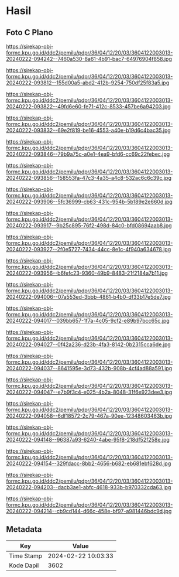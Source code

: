 # Hasil

## Foto C Plano

https://sirekap-obj-formc.kpu.go.id/ddc2/pemilu/pdpr/36/04/12/20/03/3604122003013-20240222-094242--7460a530-8a61-4b91-bac7-64976904f858.jpg

https://sirekap-obj-formc.kpu.go.id/ddc2/pemilu/pdpr/36/04/12/20/03/3604122003013-20240222-093812--155d00a5-abd2-412b-9254-750df25f83a5.jpg

https://sirekap-obj-formc.kpu.go.id/ddc2/pemilu/pdpr/36/04/12/20/03/3604122003013-20240222-093822--49fd6e60-fe71-412c-8533-457be6a94203.jpg

https://sirekap-obj-formc.kpu.go.id/ddc2/pemilu/pdpr/36/04/12/20/03/3604122003013-20240222-093832--69e2f819-be16-4553-a40e-b19d6c4bac35.jpg

https://sirekap-obj-formc.kpu.go.id/ddc2/pemilu/pdpr/36/04/12/20/03/3604122003013-20240222-093846--79b9a75c-a0e1-4ea9-bfd6-cc69c22febec.jpg

https://sirekap-obj-formc.kpu.go.id/ddc2/pemilu/pdpr/36/04/12/20/03/3604122003013-20240222-093856--158553fa-47c3-4a35-a4c8-532ac6c6c39c.jpg

https://sirekap-obj-formc.kpu.go.id/ddc2/pemilu/pdpr/36/04/12/20/03/3604122003013-20240222-093906--5fc36999-cb63-431c-954b-5b189e2e660d.jpg

https://sirekap-obj-formc.kpu.go.id/ddc2/pemilu/pdpr/36/04/12/20/03/3604122003013-20240222-093917--9b25c895-76f2-498d-84c0-bfd08694aab8.jpg

https://sirekap-obj-formc.kpu.go.id/ddc2/pemilu/pdpr/36/04/12/20/03/3604122003013-20240222-093927--2f0e5727-7434-44cc-8e1c-4f940a634678.jpg

https://sirekap-obj-formc.kpu.go.id/ddc2/pemilu/pdpr/36/04/12/20/03/3604122003013-20240222-093956--b6fefc23-9360-49b9-8483-21f2184a7b11.jpg

https://sirekap-obj-formc.kpu.go.id/ddc2/pemilu/pdpr/36/04/12/20/03/3604122003013-20240222-094006--07a553ed-3bbb-4861-b4b0-df33b17e5de7.jpg

https://sirekap-obj-formc.kpu.go.id/ddc2/pemilu/pdpr/36/04/12/20/03/3604122003013-20240222-094017--039bb657-1f7a-4c05-9cf2-e89b97bcc65c.jpg

https://sirekap-obj-formc.kpu.go.id/ddc2/pemilu/pdpr/36/04/12/20/03/3604122003013-20240222-094027--0f42a236-d23b-4fa3-8142-0b2315cca6de.jpg

https://sirekap-obj-formc.kpu.go.id/ddc2/pemilu/pdpr/36/04/12/20/03/3604122003013-20240222-094037--8641595e-3d73-432b-908b-4cf4ad88a591.jpg

https://sirekap-obj-formc.kpu.go.id/ddc2/pemilu/pdpr/36/04/12/20/03/3604122003013-20240222-094047--e7b9f3c4-e025-4b2a-8048-31f6e923dee3.jpg

https://sirekap-obj-formc.kpu.go.id/ddc2/pemilu/pdpr/36/04/12/20/03/3604122003013-20240222-094058--6df18572-2c79-467a-90ee-12348603463b.jpg

https://sirekap-obj-formc.kpu.go.id/ddc2/pemilu/pdpr/36/04/12/20/03/3604122003013-20240222-094148--96387a93-6240-4abe-95f8-218df52f258e.jpg

https://sirekap-obj-formc.kpu.go.id/ddc2/pemilu/pdpr/36/04/12/20/03/3604122003013-20240222-094154--329fdacc-8bb2-4656-b682-eb681ebf628d.jpg

https://sirekap-obj-formc.kpu.go.id/ddc2/pemilu/pdpr/36/04/12/20/03/3604122003013-20240222-094203--dacb3ae1-abfc-4618-933b-b970332cda63.jpg

https://sirekap-obj-formc.kpu.go.id/ddc2/pemilu/pdpr/36/04/12/20/03/3604122003013-20240222-094214--cb9cd144-d66c-458e-bf97-a981446bdc9d.jpg


## Metadata

| Key        | Value               |
| ---------- | ------------------- |
| Time Stamp | 2024-02-22 10:03:33 |
| Kode Dapil | 3602                |



